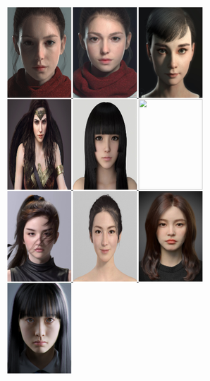 <a href="#">
  <img width="145" height="205" src="640.gif" >
</a>

<a href="#">
  <img width="145" height="205" src="640.jpg" >
</a>

<a href="#">
  <img width="145" height="205" src="alvin-shih.jpg" >
</a>

<a href="#">
  <img width="145" height="205" src="b-ge-ps-wonderbody.jpg" >
</a>

<a href="#">
  <img width="145" height="205" src="evdio.jpeg" >
</a>

<a href="#">
  <img width="145" height="205" src="girl.gif" >
</a>

<a href="#">
  <img width="145" height="205" src="jung_won_park_beauty.jpeg" >
</a>

<a href="#">
  <img width="145" height="205" src="luoqisheng_beauty.jpg" >
</a>

<a href="#">
  <img width="145" height="205" src="seokunjang_beauty.jpeg" >
</a>

<a href="#">
  <img width="145" height="205" src="takahikomori_beauty.jpg" >
</a>

